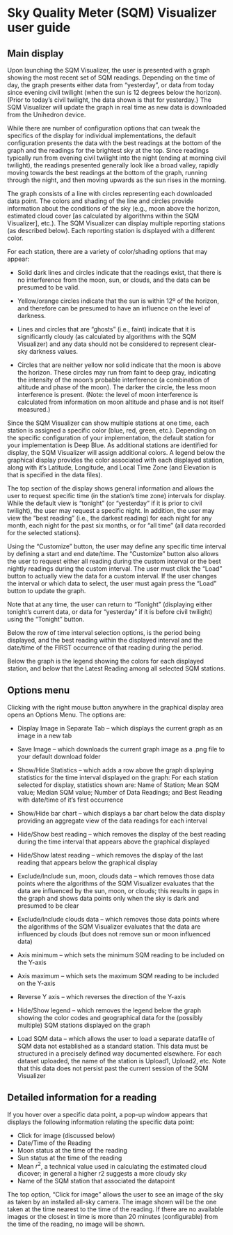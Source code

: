 # Sky Quality Meter (SQM) Visualizer user guide

## Main display

Upon launching the SQM Visualizer, the user is presented with a graph showing the most recent set of SQM readings.  Depending on the time of day, the graph presents either data from “yesterday”, or data from today since evening civil twilight (when the sun is 12 degrees below the horizon).  (Prior to today’s civil twilight, the data shown is that for yesterday.}  The SQM Visualizer will update the graph in real time as new data is downloaded from the Unihedron device.

While there are number of configuration options that can tweak the specifics of the display for individual implementations, the default configuration presents the data with the best readings at the bottom of the graph and the readings for the brightest sky at the top.  Since readings typically run from evening civil twilight into the night (ending at morning civil twilight), the readings presented generally look like a broad valley, rapidly moving towards the best readings at the bottom of the graph, running through the night, and then moving upwards as the sun rises in the morning.

The graph consists of a line with circles representing each downloaded data point.  The colors and shading of the line and circles provide information about the conditions of the sky (e.g., moon above the horizon, estimated cloud cover [as calculated by algorithms within the SQM Visualizer], etc.).  The SQM Visualizer can display multiple reporting stations (as described below).  Each reporting station is displayed with a different color.

For each station, there are a variety of color/shading options that may appear:

* Solid dark lines and circles indicate that the readings exist, that there is no interference from the moon, sun, or clouds, and the data can be presumed to be valid.

* Yellow/orange circles indicate that the sun is within 12º of the horizon, and therefore can be presumed to have an influence on the level of darkness.

* Lines and circles that are “ghosts” (i.e., faint) indicate that it is significantly cloudy (as calculated by algorithms with the SQM Visualizer) and any data should not be considered to represent clear-sky darkness values.

* Circles that are neither yellow nor solid indicate that the moon is above the horizon.  These circles may run from faint to deep gray, indicating the intensity of the moon’s probable interference (a combination of altitude and phase of the moon).  The darker the circle, the less moon interference is present.  (Note: the level of moon interference is calculated from information on moon altitude and phase and is not itself measured.)

Since the SQM Visualizer can show multiple stations at one time, each station is assigned a specific color (blue, red, green, etc.).  Depending on the specific configuration of your implementation, the default station for your implementation is Deep Blue.  As additional stations are identified for display, the SQM Visualizer will assign additional colors.  A legend below the graphical display provides the color associated with each displayed station, along with it’s Latitude, Longitude, and Local Time Zone (and Elevation is that is specified in the data files).   

The top section of the display shows general information and allows the user to request specific time (in the station’s time zone) intervals for display.  While the default view is “tonight” (or “yesterday” if it is prior to civil twilight), the user may request a specific night.  In addition, the user may view the “best reading” (i.e., the darkest reading) for each night for any month, each night for the past six months, or for “all time” (all data recorded for the selected stations).   

Using the “Customize” button, the user may define any specific time interval by defining a start and end date/time.  The “Customize” button also allows the user to request either all reading during the custom interval or the best nightly readings during the custom interval.  The user must click the “Load” button to actually view the data for a custom interval.  If the user changes the interval or which data to select, the user must again press the “Load” button to update the graph.

Note that at any time, the user can return to “Tonight” (displaying either tonight’s current data, or data for “yesterday” if it is before civil twilight) using the “Tonight” button.

Below the row of time interval selection options, is the period being displayed, and the best reading within the displayed interval and the date/time of the FIRST occurrence of that reading during the period.

Below the graph is the legend showing the colors for each displayed station, and below that the Latest Reading among all selected SQM stations.

## Options menu

Clicking with the right mouse button anywhere in the graphical display area opens an Options Menu.  The options are:

* Display Image in Separate Tab – which displays the current graph as an image in a new tab

* Save Image – which downloads the current graph image as a .png file to your default download folder

* Show/Hide Statistics – which adds a row above the graph displaying statistics for the time interval displayed on the graph:  For each station selected for display, statistics shown are: Name of Station; Mean SQM value; Median SQM value; Number of Data Readings; and Best Reading with date/time of it’s first occurrence

* Show/Hide bar chart – which displays a bar chart below the data display providing an aggregate view of the data readings for each interval

* Hide/Show best reading – which removes the display of the best reading during the time interval that appears above the graphical displayed

* Hide/Show latest reading – which removes the display of the last reading that appears below the graphical display

* Exclude/Include sun, moon, clouds data – which removes those data points where the algorithms of the SQM Visualizer evaluates that the data are influenced by the sun, moon, or clouds; this results in gaps in the graph and shows data points only when the sky is dark and presumed to be clear

* Exclude/Include clouds data – which removes those data points where the algorithms of the SQM Visualizer evaluates that the data are influenced by clouds (but does not remove sun or moon influenced data)

* Axis minimum – which sets the minimum SQM reading to be included on the Y-axis

* Axis maximum – which sets the maximum SQM reading to be included on the Y-axis

* Reverse Y axis – which reverses the direction of the Y-axis

* Hide/Show legend – which removes the legend below the graph showing the color codes and geographical data for the (possibly multiple) SQM stations displayed on the graph

* Load SQM data – which allows the user to load a separate datafile of SQM data not established as a standard station.  This data must be structured in a precisely defined way documented elsewhere.  For each dataset uploaded, the name of the station is Upload1, Upload2, etc.  Note that this data does not persist past the current session of the SQM Visualizer

## Detailed information for a reading

If you hover over a specific data point, a pop-up window appears that displays the following information relating the specific data point:

* Click for image (discussed below)
* Date/Time of the Reading
* Moon status at the time of the reading
* Sun status at the time of the reading
* Mean $r^2$, a technical value used in calculating the estimated cloud d\cover; in general a higher r2 suggests a more cloudy sky
* Name of the SQM station that associated the datapoint

The top option, “Click for image” allows the user to see an image of the sky as taken by an installed all-sky camera.  The image shown will be the one taken at the time nearest to the time of the reading.  If there are no available images or the closest in time is more than 20 minutes (configurable) from the time of the reading, no image will be shown.
